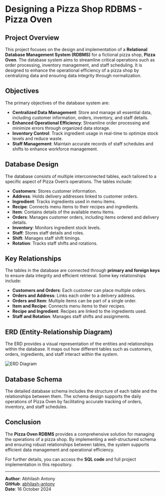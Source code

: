 # Designing a Pizza Shop RDBMS - Pizza Oven

## Project Overview
This project focuses on the design and implementation of a **Relational Database Management System (RDBMS)** for a fictional pizza shop, **Pizza Oven**. The database system aims to streamline critical operations such as order processing, inventory management, and staff scheduling. It is designed to enhance the operational efficiency of a pizza shop by centralizing data and ensuring data integrity through normalization.

## Objectives
The primary objectives of the database system are:
- **Centralized Data Management**: Store and manage all essential data, including customer information, orders, inventory, and staff details.
- **Enhanced Operational Efficiency**: Streamline order processing and minimize errors through organized data storage.
- **Inventory Control**: Track ingredient usage in real-time to optimize stock levels and reduce waste.
- **Staff Management**: Maintain accurate records of staff schedules and shifts to enhance workforce management.

## Database Design
The database consists of multiple interconnected tables, each tailored to a specific aspect of Pizza Oven’s operations. The tables include:

- **Customers**: Stores customer information.
- **Address**: Holds delivery addresses linked to customer orders.
- **Ingredient**: Tracks ingredients used in menu items.
- **Recipe**: Connects menu items to their recipes and ingredients.
- **Item**: Contains details of the available menu items.
- **Orders**: Manages customer orders, including items ordered and delivery details.
- **Inventory**: Monitors ingredient stock levels.
- **Staff**: Stores staff details and roles.
- **Shift**: Manages staff shift timings.
- **Rotation**: Tracks staff shifts and rotations.

## Key Relationships
The tables in the database are connected through **primary and foreign keys** to ensure data integrity and efficient retrieval. Some key relationships include:
- **Customers and Orders**: Each customer can place multiple orders.
- **Orders and Address**: Links each order to a delivery address.
- **Orders and Item**: Multiple items can be part of a single order.
- **Item and Recipe**: Connects menu items to their recipes.
- **Recipe and Ingredient**: Recipes are linked to the ingredients used.
- **Staff and Rotation**: Manages staff shifts and assignments.

## ERD (Entity-Relationship Diagram)
The ERD provides a visual representation of the entities and relationships within the database. It maps out how different tables such as customers, orders, ingredients, and staff interact within the system.

![ERD Diagram](path_to_your_ERD_image)

## Database Schema
The detailed database schema includes the structure of each table and the relationships between them. The schema design supports the daily operations of Pizza Oven by facilitating accurate tracking of orders, inventory, and staff schedules.

## Conclusion
The **Pizza Oven RDBMS** provides a comprehensive solution for managing the operations of a pizza shop. By implementing a well-structured schema and ensuring robust relationships between tables, the system supports efficient data management and operational efficiency. 

For further details, you can access the **SQL code** and full project implementation in this repository.

---
**Author**: Abhilash Antony  
**GitHub**: [abhilash-antony](https://github.com/abhilash-antony)  
**Date**: 16 October 2024
